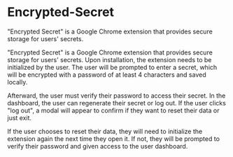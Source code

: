 # Encrypted-Secret

"Encrypted Secret" is a Google Chrome extension that provides secure storage for users' secrets.

"Encrypted Secret" is a Google Chrome extension that provides secure storage for users' secrets. 
Upon installation, the extension needs to be initialized by the user.
The user will be prompted to enter a secret, which will be encrypted with a password of at least 4 characters and saved locally.

Afterward, the user must verify their password to access their secret.
In the dashboard, the user can regenerate their secret or log out. 
If the user clicks "log out", a modal will appear to confirm if they want to reset their data or just exit.

If the user chooses to reset their data, they will need to initialize the extension again the next time they open it. 
If not, they will be prompted to verify their password and given access to the user dashboard.
